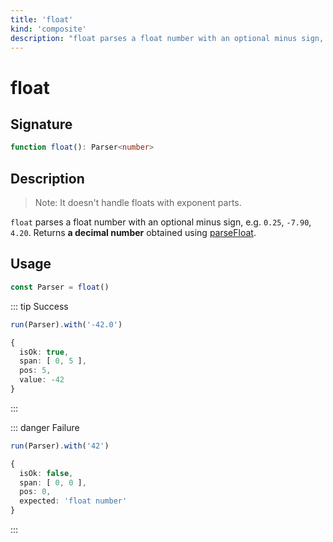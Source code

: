 ```yaml
---
title: 'float'
kind: 'composite'
description: "float parses a float number with an optional minus sign, e.g. '0.25', '-7.90', '4.20'. Returns a decimal number obtained using parseInt with radix of 8."
---
```


# float <Composite />

## Signature

```ts
function float(): Parser<number>
```

## Description

> Note: It doesn't handle floats with exponent parts.

`float` parses a float number with an optional minus sign, e.g. `0.25`, `-7.90`, `4.20`. Returns **a decimal number** obtained using [parseFloat].

## Usage

```ts
const Parser = float()
```

::: tip Success
```ts
run(Parser).with('-42.0')

{
  isOk: true,
  span: [ 0, 5 ],
  pos: 5,
  value: -42
}
```
:::

::: danger Failure
```ts
run(Parser).with('42')

{
  isOk: false,
  span: [ 0, 0 ],
  pos: 0,
  expected: 'float number'
}
```
:::

<!-- Links. -->

[parseFloat]: https://developer.mozilla.org/en-US/docs/Web/JavaScript/Reference/Global_Objects/parseFloat

